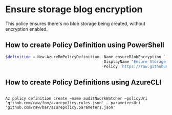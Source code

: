 # Ensure storage blog encryption

This policy ensures there's no blob storage being created, without encryption enabled.

## How to create Policy Definition using PowerShell

````powershell
$definition = New-AzureRmPolicyDefinition -Name ensureBlobEncryption `
                                          -DisplayName "Ensure Storage blob encryption is enabled" `
                                          -Policy 'https://raw.githubusercontent.com/krnese/AzureDeploy/master/ARM/policies/Storage/ensure-blob-encryption/azurepolicy.rules.json'
````

## How to create Policy Definitions using AzureCLI

````cli

Az policy definition create –name auditNworkWatcher –policyUri 'github.com/raw/foo/azurepolicy.rules.json' – parametersUri 'github.com/raw/bar/azurepolicy.parameters.json'

````
